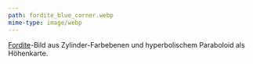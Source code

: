 ```yaml
---
path: fordite_blue_corner.webp
mime-type: image/webp
---
```


[Fordite](/blogposts/fordite)-Bild aus Zylinder-Farbebenen und hyperbolischem Paraboloid als Höhenkarte.
